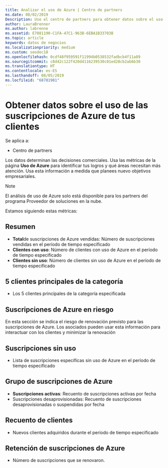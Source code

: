 ```yaml
---
title: Analizar el uso de Azure | Centro de partners
ms.date: 08/02/2019
Description: Use el centro de partners para obtener datos sobre el uso de las suscripciones de Azure de sus clientes.
author: LauraBrenner
ms.author: labrenne
ms.assetid: E7081190-C1FA-47C1-963B-6EBA1B33703B
ms.topic: article
keywords: datos de negocios
ms.localizationpriority: medium
ms.custom: seodec18
ms.openlocfilehash: 0cdf48f959591f11994b0538532fadbcb4f11a89
ms.sourcegitcommit: c8d42c122f420d4116239530c01ed28cb2ab6b30
ms.translationtype: HT
ms.contentlocale: es-ES
ms.lasthandoff: 08/05/2019
ms.locfileid: "68781981"
---
```

# <a name="get-data-about-the-usage-of-your-customers-azure-subscriptions"></a>Obtener datos sobre el uso de las suscripciones de Azure de tus clientes

Se aplica a:

- Centro de partners

Los datos determinan las decisiones comerciales. Usa las métricas de la página **Uso de Azure** para identificar tus logros y qué áreas necesitan más atención. Usa esta información a medida que planees nuevo objetivos empresariales.

> [!NOTE]
> El análisis de uso de Azure solo está disponible para los partners del programa Proveedor de soluciones en la nube.

Estamos siguiendo estas métricas:

## <a name="summary"></a>Resumen

- **Total**de suscripciones de Azure vendidas: Número de suscripciones vendidas en el período de tiempo especificado  
- **Clientes con uso**: Número de clientes con uso de Azure en el período de tiempo especificado  
- **Clientes sin uso**: Número de clientes sin uso de Azure en el período de tiempo especificado  

## <a name="top-5-customers-in-category"></a>5 clientes principales de la categoría

- Los 5 clientes principales de la categoría especificada  

## <a name="azure-subscriptions-at-risk"></a>Suscripciones de Azure en riesgo

En esta sección se indica el riesgo de renovación previsto para las suscripciones de Azure. Los asociados pueden usar esta información para interactuar con los clientes y minimizar la renovación

## <a name="subscriptions-without-usage"></a>Suscripciones sin uso

- Lista de suscripciones específicas sin uso de Azure en el período de tiempo especificado  

## <a name="azure-subscription-churn"></a>Grupo de suscripciones de Azure

- **Suscripciones activas**: Recuento de suscripciones activas por fecha  
- Suscripciones desaprovisionadas: Recuento de suscripciones desaprovisionadas o suspendidas por fecha  

## <a name="customer-count"></a>Recuento de clientes

- Nuevos clientes adquiridos durante el período de tiempo especificado  

## <a name="azure-subscription-retention"></a>Retención de suscripciones de Azure

- Número de suscripciones que se renovaron.
